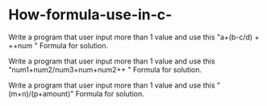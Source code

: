 # How-formula-use-in-c-

Write a program that user input more than 1 value and use this   "a+(b-c/d) + ++num " Formula for solution.  


Write a program that user input more than 1 value and use this   "num1+num2/num3+num+num2++ " Formula for solution.  


Write a program that user input more than 1 value and use this   "(m+n)/(p+amount)" Formula for solution.
